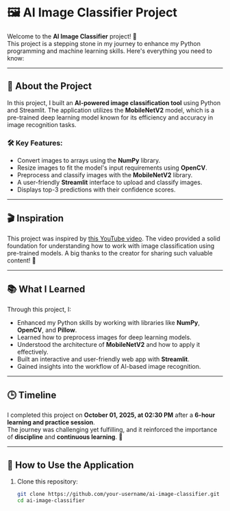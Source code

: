 # 🖼️ AI Image Classifier Project

Welcome to the **AI Image Classifier** project! 🚀  
This project is a stepping stone in my journey to enhance my Python programming and machine learning skills. Here's everything you need to know:

---

## 🌟 About the Project

In this project, I built an **AI-powered image classification tool** using Python and Streamlit. The application utilizes the **MobileNetV2** model, which is a pre-trained deep learning model known for its efficiency and accuracy in image recognition tasks.  

### 🛠️ Key Features:
- Convert images to arrays using the **NumPy** library.
- Resize images to fit the model's input requirements using **OpenCV**.
- Preprocess and classify images with the **MobileNetV2** library.
- A user-friendly **Streamlit** interface to upload and classify images.
- Displays top-3 predictions with their confidence scores.

---

## 🎬 Inspiration

This project was inspired by [this YouTube video](https://youtu.be/XZdY15sHUa8?si=jdU6Ubo16NDuA7ZH). The video provided a solid foundation for understanding how to work with image classification using pre-trained models. A big thanks to the creator for sharing such valuable content! 🙌

---

## 📚 What I Learned

Through this project, I:
- Enhanced my Python skills by working with libraries like **NumPy**, **OpenCV**, and **Pillow**.
- Learned how to preprocess images for deep learning models.
- Understood the architecture of **MobileNetV2** and how to apply it effectively.
- Built an interactive and user-friendly web app with **Streamlit**.
- Gained insights into the workflow of AI-based image recognition.

---

## 🕒 Timeline

I completed this project on **October 01, 2025, at 02:30 PM** after a **6-hour learning and practice session**.  
The journey was challenging yet fulfilling, and it reinforced the importance of **discipline** and **continuous learning**. 💪

---

## 🚀 How to Use the Application

1. Clone this repository:
   ```bash
   git clone https://github.com/your-username/ai-image-classifier.git
   cd ai-image-classifier